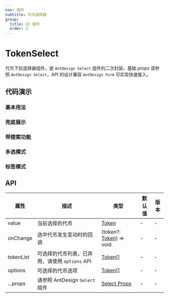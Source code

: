 ```yaml
---
nav: 组件
subtitle: 代币选择器
group:
  title: UI 组件
  order: 3
---
```


# TokenSelect

代币下拉选择器组件，是 `AntDesign Select` 组件的二次封装，基础 props 请参照 `AntDesign Select`，API 的设计兼容 `AntDesign Form` 可实现快速接入。

## 代码演示

### 基本用法

<code src="./demos/basic.tsx"></code>

### 兜底展示

<code src="./demos/notFoundToken.tsx"></code>

### 带搜索功能

<code src="./demos/withSearch.tsx"></code>

### 多选模式

<code src="./demos/multipltSelect.tsx"></code>

### 标签模式

<code src="./demos/tagsSelect.tsx"></code>

## API

| 属性 | 描述 | 类型 | 默认值 | 版本 |
| --- | --- | --- | --- | --- |
| value | 当前选择的代币 | [Token](/components/types-cn#token) | - | - |
| onChange | 选中代币发生变动时的回调 | (token?: [Token](/components/types-cn#token)) => void | - | - |
| tokenList | 可选择的代币列表，已弃用，请使用 `options` API | [Token](/components/types-cn#token)[] | - | - |
| options | 可选择的代币选项 | [Token](/components/types-cn#token)[] | - | - |
| ...props | 请参照 AntDesign `Select` 组件 | [Select Props](https://ant-design.antgroup.com/components/select-cn#select-props) | - | - |
